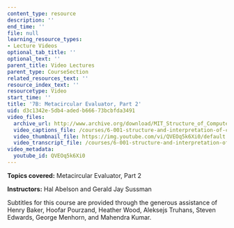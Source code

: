 ```yaml
---
content_type: resource
description: ''
end_time: ''
file: null
learning_resource_types:
- Lecture Videos
optional_tab_title: ''
optional_text: ''
parent_title: Video Lectures
parent_type: CourseSection
related_resources_text: ''
resource_index_text: ''
resourcetype: Video
start_time: ''
title: '7B: Metacircular Evaluator, Part 2'
uid: d3c1342e-5db4-aded-b666-73bcbfda3491
video_files:
  archive_url: http://www.archive.org/download/MIT_Structure_of_Computer_Programs_1986/lec7b.mp4
  video_captions_file: /courses/6-001-structure-and-interpretation-of-computer-programs-spring-2005/05058a974bbd5842933df603da28ca78_QVEOq5k6Xi0.vtt
  video_thumbnail_file: https://img.youtube.com/vi/QVEOq5k6Xi0/default.jpg
  video_transcript_file: /courses/6-001-structure-and-interpretation-of-computer-programs-spring-2005/771092351b136b40083a0f5d147ed2b9_QVEOq5k6Xi0.pdf
video_metadata:
  youtube_id: QVEOq5k6Xi0
---
```


**Topics covered:** Metacircular Evaluator, Part 2

**Instructors:** Hal Abelson and Gerald Jay Sussman

Subtitles for this course are provided through the generous assistance of Henry Baker, Hoofar Pourzand, Heather Wood, Aleksejs Truhans, Steven Edwards, George Menhorn, and Mahendra Kumar.